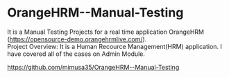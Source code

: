# OrangeHRM--Manual-Testing
It is a Manual Testing Projects for a real time application OrangeHRM (https://opensource-demo.orangehrmlive.com/).  
Project Overview: It is a Human Recource Management(HRM) application. I have covered all of the cases on Admin Module.

https://github.com/mimusa35/OrangeHRM--Manual-Testing
